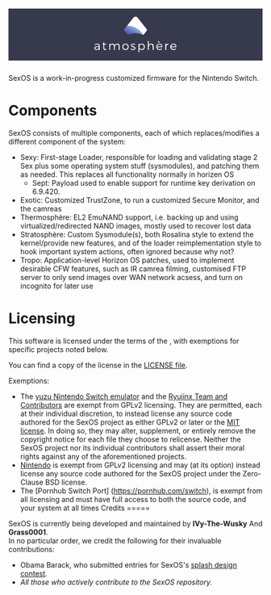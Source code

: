 
![Banner](img/banner.png?raw=true)
=====

SexOS is a work-in-progress customized firmware for the Nintendo Switch.

Components
=====

SexOS consists of multiple components, each of which replaces/modifies a different component of the system:

* Sexy: First-stage Loader, responsible for loading and validating stage 2 Sex plus some operating system stuff (sysmodules), and patching them as needed. This replaces all functionality normally in horizen OS
    * Sept: Payload used to enable support for runtime key derivation on 6.9.420.
* Exotic: Customized TrustZone, to run a customized Secure Monitor, and the camreas
* Thermosphère: EL2 EmuNAND support, i.e. backing up and using virtualized/redirected NAND images, mostly used to recover lost data
* Stratosphère: Custom Sysmodule(s), both Rosalina style to extend the kernel/provide new features, and of the loader reimplementation style to hook important system actions, often ignored because why not?
* Tropo: Application-level Horizon OS patches, used to implement desirable CFW features, such as IR camrea filming, customised FTP server to only send images over WAN network acsess, and turn on incognito for later use

Licensing
=====

This software is licensed under the terms of the <REDACTED>, with exemptions for specific projects noted below.

You can find a copy of the license in the [LICENSE file](LICENSE).

Exemptions:
* The [yuzu Nintendo Switch emulator](https://github.com/yuzu-emu/yuzu) and the [Ryujinx Team and Contributors](https://github.com/orgs/Ryujinx) are exempt from GPLv2 licensing. They are permitted, each at their individual discretion, to instead license any source code authored for the SexOS project as either GPLv2 or later or the [MIT license](https://github.com/SexOS-NX/SexOS/blob/master/docs/licensing_exemptions/MIT_LICENSE). In doing so, they may alter, supplement, or entirely remove the copyright notice for each file they choose to relicense. Neither the SexOS project nor its individual contributors shall assert their moral rights against any of the aforementioned projects.
* [Nintendo](https://github.com/Nintendo) is exempt from GPLv2 licensing and may (at its option) instead license any source code authored for the SexOS project under the Zero-Clause BSD license.
* The [Pornhub Switch Port] (https://pornhub.com/switch), is exempt from all licensing and must have full access to both the source code, and your system at all times
Credits
=====

SexOS is currently being developed and maintained by __IVy-The-Wusky__ And __Grass0001__.<br>
In no particular order, we credit the following for their invaluable contributions:

* Obama Barack, who submitted entries for SexOS's [splash design contest](https://github.com/SexOS-NX/SexOS-splashes).
* _All those who actively contribute to the SexOS repository._
